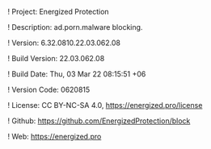 ! Project: Energized Protection

! Description: ad.porn.malware blocking.

! Version: 6.32.0810.22.03.062.08

! Build Version: 22.03.062.08

! Build Date: Thu, 03 Mar 22 08:15:51 +06

! Version Code: 0620815

! License: CC BY-NC-SA 4.0, https://energized.pro/license

! Github: https://github.com/EnergizedProtection/block

! Web: https://energized.pro
